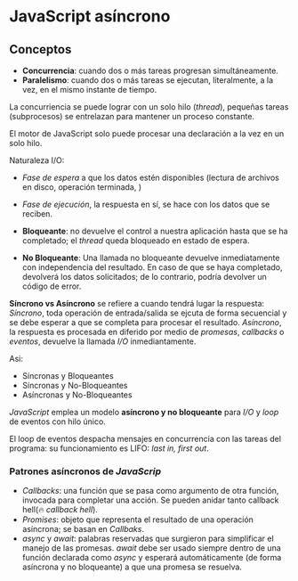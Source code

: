 # JavaScript asíncrono

## Conceptos

- **Concurrencia**: cuando dos o más tareas progresan simultáneamente.
- **Paralelismo**: cuando dos o más tareas se ejecutan, literalmente, a la vez, en el mismo instante de tiempo.

La concurriencia se puede lograr con un solo hilo (_thread_), pequeñas tareas (subprocesos) se entrelazan para mantener un proceso constante.

El motor de JavaScript solo puede procesar una declaración a la vez en un solo hilo.

Naturaleza I/O:

- _Fase de espera_ a que los datos estén disponibles (lectura de archivos en disco, operación terminada, )
- _Fase de ejecución_, la respuesta en sí, se hace con los datos que se reciben.

- **Bloqueante**: no devuelve el control a nuestra aplicación hasta que se ha completado; el _thread_ queda bloqueado en estado de espera.
- **No Bloqueante**: Una llamada no bloqueante devuelve inmediatamente con independencia del resultado. En caso de que se haya completado, devolverá los datos solicitados; de lo contrario, podría devolver un código de error.

**Síncrono vs Asíncrono** se refiere a cuando tendrá lugar la respuesta: _Síncrono_, toda operación de entrada/salida se ejcuta de forma secuencial y se debe esperar a que se completa para procesar el resultado. _Asíncrono_, la respuesta es procesada en diferido por medio de _promesas_, _callbacks_ o _eventos_, devuelve la llamada _I/O_ inmediantamente.

Asi:

- Síncronas y Bloqueantes
- Síncronas y No-Bloqueantes
- Asíncronas y No-Bloqueantes

_JavaScript_ emplea un modelo **asíncrono y no bloqueante** para _I/O_ y _loop_ de eventos con hilo único.

El loop de eventos despacha mensajes en concurrencia con las tareas del programa: su funcionamiento es LIFO: _last in, first out_.

### Patrones asíncronos de _JavaScrip_

- _Callbacks_: una función que se pasa como argumento de otra función, invocada para completar una acción. Se pueden anidar tanto callback hell(🔥 _callback hell_).
- _Promises_: objeto que representa el resultado de una operación asíncrona; se basan en _Callbaks_.
- _async_ y _await_: palabras reservadas que surgieron para simplificar el manejo de las promesas. _await_ debe ser usado siempre dentro de una función declarada como _async_ y esperará automáticamente (de forma asíncrona y no bloqueante) a que una promesa se resuelva.
